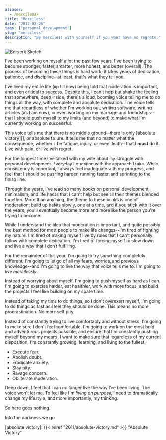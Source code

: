 ```yaml
---
aliases:
  - /merciless/
title: "Merciless"
date: "2012-02-26"
tags: ["personal development"]
slug: "merciless"
description: "Be merciless with yourself if you want have no regrets."
---
```



![Berserk Sketch][]


I've been working on myself a lot the past few years.  I've been trying to
become stronger, faster, smarter, more honest, and better (overall).  The
process of becoming these things is hard work; it takes years of dedication,
patience, and discipline--at least, that's what they tell you.

I've lived my entire life (up till now) being told that moderation is
important, and even critical to success.  Despite this, I can't help but shake
the feeling that somewhere, deep inside, there's a loud, booming voice telling
me to do things all the way, with complete and absolute dedication.  The voice
tells me that regardless of whether I'm working out, writing software, writing
articles (as I am now), or even working on my marriage and friendships--that I
should push myself to my limits (and beyond) to make what I'm currently working
on successful.

This voice tells me that there is no middle ground--there is only
[absolute victory][], or absolute failure.  It tells me that no matter what the
consequence, whether it be fatigue, injury, or even death--that I **must** do
it.  Live with pain, or live with regret.

For the longest time I've talked with my wife about my struggle with personal
development.  Everyday I question with the approach I take.  While consistency
is important, I always feel inadequate with my progress, and feel that I should
be pushing harder, running faster, and sprinting to the finish line.

Through the years, I've read so many books on personal development, minimalism,
and life hacks that I can't help but see all their themes blended together.
More than anything, the theme to these books is one of moderation: build up
habits slowly, one at a time, and if you stick with it over the years, you'll
eventually become more and more like the person you're trying to become.

While I understand the idea that moderation is important, and quite possibly
the best method for most people to make life changes--I'm tired of fighting my
nature.  I'm tired of making myself live by rules that I can't personally
follow with complete dedication.  I'm tired of forcing myself to slow down and
live a way that I don't fulfilling.

For the remainder of this year, I'm going to try something completely
different.  I'm going to let go of all my fears, worries, and previous
knowledge--and I'm going to live the way that voice tells me to.  I'm going to
*live mercilessly*.

Instead of worrying about myself, I'm going to push myself as hard as I can.
I'm going to exercise harder, eat healthier, work with more focus, and build
the projects I feel like building on my spare time.

Instead of taking my time to do things, so I don't overexert myself, I'm going
to do things as fast as I feel they should be done.  This means no more
procrastination.  No more self pity. 

Instead of constantly trying to live comfortably and without stress, I'm going
to make sure I don't feel comfortable.  I'm going to work on the most bold and
adventurous projects possible, and ensure that I'm constantly pushing myself
beyond my means.  I want to make sure that regardless of my current
disposition, I'm constantly growing, learning, and living to the fullest.

-   Execute fear.
-   Abolish doubt.
-   Eradicate anxiety.
-   Slay pity.
-   Ravage concern.
-   Obliterate moderation.

Deep down, I feel that I can no longer live the way I've been living.  The
voice won't let me.  To feel like I'm *living on purpose*, I need to
dramatically change my lifestyle, and more importantly, my thinking.

So here goes nothing.

Into the darkness we go.


  [Berserk Sketch]: /static/images/2012/berserk-sketch.png "Berserk Sketch"
  [absolute victory]: {{< relref "2011/absolute-victory.md" >}} "Absolute Victory"
